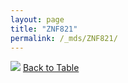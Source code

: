 ```yaml
---
layout: page
title: "ZNF821"
permalink: /_mds/ZNF821/
---
```


![](../../alns_9.28.22/aln_5HSAA123998_0.932.png?raw=true
)
[Back to Table](../../display)
